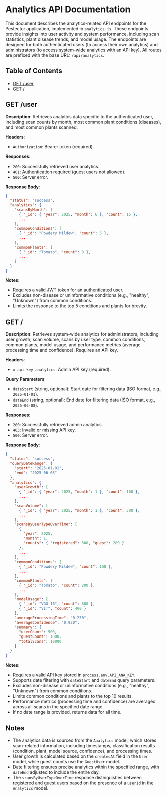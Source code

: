 # Analytics API Documentation

This document describes the analytics-related API endpoints for the Pestector application, implemented in `analytics.js`. These endpoints provide insights into user activity and system performance, including scan statistics, plant disease trends, and model usage. The endpoints are designed for both authenticated users (to access their own analytics) and administrators (to access system-wide analytics with an API key). All routes are prefixed with the base URL: `/api/analytics`.

## Table of Contents
- [GET /user](#get-user)
- [GET /](#get-)

## GET /user
**Description**: Retrieves analytics data specific to the authenticated user, including scan counts by month, most common plant conditions (diseases), and most common plants scanned.

**Headers**:
- `Authorization`: Bearer token (required).

**Responses**:
- `200`: Successfully retrieved user analytics.
- `401`: Authentication required (guest users not allowed).
- `500`: Server error.

**Response Body**:
```json
{
  "status": "success",
  "analytics": {
    "scansByMonth": [
      { "_id": { "year": 2025, "month": 6 }, "count": 15 },
      ...
    ],
    "commonConditions": [
      { "_id": "Powdery Mildew", "count": 5 },
      ...
    ],
    "commonPlants": [
      { "_id": "Tomato", "count": 8 },
      ...
    ]
  }
}
```

**Notes**:
- Requires a valid JWT token for an authenticated user.
- Excludes non-disease or uninformative conditions (e.g., "healthy", "Unknown") from common conditions.
- Limits the response to the top 5 conditions and plants for brevity.

## GET /
**Description**: Retrieves system-wide analytics for administrators, including user growth, scan volume, scans by user type, common conditions, common plants, model usage, and performance metrics (average processing time and confidence). Requires an API key.

**Headers**:
- `x-api-key-analytics`: Admin API key (required).

**Query Parameters**:
- `dateStart` (string, optional): Start date for filtering data (ISO format, e.g., `2025-01-01`).
- `dateEnd` (string, optional): End date for filtering data (ISO format, e.g., `2025-06-08`).

**Responses**:
- `200`: Successfully retrieved admin analytics.
- `403`: Invalid or missing API key.
- `500`: Server error.

**Response Body**:
```json
{
  "status": "success",
  "queryDateRange": {
    "start": "2025-01-01",
    "end": "2025-06-08"
  },
  "analytics": {
    "userGrowth": [
      { "_id": { "year": 2025, "month": 1 }, "count": 100 },
      ...
    ],
    "scanVolume": [
      { "_id": { "year": 2025, "month": 1 }, "count": 500 },
      ...
    ],
    "scansByUserTypeOverTime": [
      {
        "year": 2025,
        "month": 1,
        "counts": { "registered": 300, "guest": 200 }
      },
      ...
    ],
    "commonConditions": [
      { "_id": "Powdery Mildew", "count": 150 },
      ...
    ],
    "commonPlants": [
      { "_id": "Tomato", "count": 200 },
      ...
    ],
    "modelUsage": [
      { "_id": "VGG-16", "count": 600 },
      { "_id": "ViT", "count": 400 }
    ],
    "averageProcessingTime": "0.250",
    "averageConfidence": "0.920",
    "summary": {
      "userCount": 500,
      "guestCount": 1000,
      "totalScans": 10000
    }
  }
}
```

**Notes**:
- Requires a valid API key stored in `process.env.API_ANA_KEY`.
- Supports date filtering with `dateStart` and `dateEnd` query parameters.
- Excludes non-disease or uninformative conditions (e.g., "healthy", "Unknown") from common conditions.
- Limits common conditions and plants to the top 10 results.
- Performance metrics (processing time and confidence) are averaged across all scans in the specified date range.
- If no date range is provided, returns data for all time.

## Notes
- The analytics data is sourced from the `Analytics` model, which stores scan-related information, including timestamps, classification results (condition, plant, model source, confidence), and processing times.
- User growth is calculated based on the `createdAt` field in the `User` model, while guest counts use the `GuestUser` model.
- Date filtering ensures precise analytics within the specified range, with `dateEnd` adjusted to include the entire day.
- The `scansByUserTypeOverTime` response distinguishes between registered and guest users based on the presence of a `userId` in the `Analytics` model.